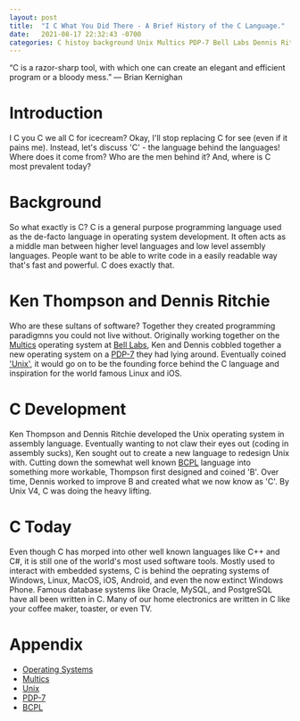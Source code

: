 ```yaml
---
layout: post
title:  "I C What You Did There - A Brief History of the C Language."
date:   2021-08-17 22:32:43 -0700
categories: C histoy background Unix Multics PDP-7 Bell Labs Dennis Ritchie Ken Thompson Brian Kernighan
---
```


“C is a razor-sharp tool, with which one can create an elegant and efficient program or a bloody mess.” — Brian Kernighan

# Introduction
I C you C we all C for icecream? Okay, I'll stop replacing C for see (even if it pains me). Instead, let's discuss 'C' - the language behind the languages! Where does it come from? Who are the men behind it? And, where is C most prevalent today?

# Background
So what exactly is C? C is a general purpose programming language used as the de-facto language in operating system development. It often acts as a middle man between higher level languages and low level assembly languages. People want to be able to write code in a easily readable way that's fast and powerful. C does exactly that.

# Ken Thompson and Dennis Ritchie
Who are these sultans of software? Together they created programming paradigmns you could not live without. Originally working together on the [Multics][Multics] operating system at [Bell Labs][Bell Labs], Ken and Dennis cobbled together a new operating system on a [PDP-7][PDP-7] they had lying around. Eventually coined ['Unix'][Unix], it would go on to be the founding force behind the C language and inspiration for the world famous Linux and iOS.

# C Development
Ken Thompson and Dennis Ritchie developed the Unix operating system in assembly language. Eventually wanting to not claw their eyes out (coding in assembly sucks), Ken sought out to create a new language to redesign Unix with. Cutting down the somewhat well known [BCPL][BCPL] language into something more workable, Thompson first designed and coined 'B'. Over time, Dennis worked to improve B and created what we now know as 'C'. By Unix V4, C was doing the heavy lifting.

# C Today
Even though C has morped into other well known languages like C++ and C#, it is still one of the world's most used software tools. Mostly used to interact with embedded systems, C is behind the oeprating systems of Windows, Linux, MacOS, iOS, Android, and even the now extinct Windows Phone. Famous database systems like Oracle, MySQL, and PostgreSQL have all been written in C. Many of our home electronics are written in C like your coffee maker, toaster, or even TV.

# Appendix
- [Operating Systems][Operating Systems]
- [Multics][Multics]
- [Unix][Unix]
- [PDP-7][PDP-7]
- [BCPL][BCPL]

[BCPL]: https://www.bell-labs.com/usr/dmr/www/bcpl.html
[Bell Labs]: https://en.wikipedia.org/wiki/Bell_Labs
[Multics]: https://en.wikipedia.org/wiki/Multics
[Operating Systems]: http://cs241.cs.illinois.edu/coursebook/index.html
[PDP-7]: https://gunkies.org/wiki/PDP-7
[Unix]: https://www.howtogeek.com/182649/htg-explains-what-is-unix/
